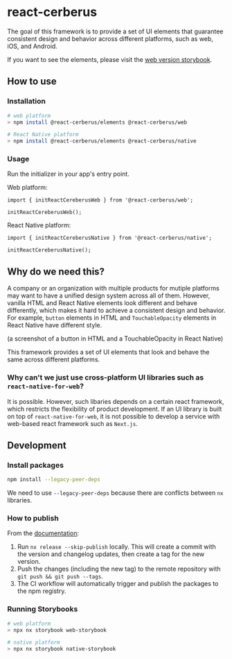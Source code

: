 # react-cerberus

The goal of this framework is to provide a set of UI elements that guarantee consistent design and behavior across different platforms, such as web, iOS, and Android.

If you want to see the elements, please visit the [web version storybook](https://670a53d50ce49e1b54c401ce-aweioqzvqw.chromatic.com/).

## How to use

### Installation

```bash
# web platform
> npm install @react-cerberus/elements @react-cerberus/web

# React Native platform
> npm install @react-cerberus/elements @react-cerberus/native
```

### Usage

Run the initializer in your app's entry point.

Web platform:

```tsx
import { initReactCereberusWeb } from '@react-cerberus/web';

initReactCereberusWeb();
```

React Native platform:

```tsx
import { initReactCereberusNative } from '@react-cerberus/native';

initReactCereberusNative();
```

## Why do we need this?

A company or an organization with multiple products for mutiple platforms may want to have a unified design system across all of them.
However, vanilla HTML and React Native elements look different and behave differently, which makes it hard to achieve a consistent design and behavior.
For example, `button` elements in HTML and `TouchableOpacity` elements in React Native have different style.

(a screenshot of a button in HTML and a TouchableOpacity in React Native)

This framework provides a set of UI elements that look and behave the same across different platforms.

### Why can't we just use cross-platform UI libraries such as `react-native-for-web`?

It is possible. However, such libaries depends on a certain react framework, which restricts the flexibility of product development.
If an UI library is built on top of `react-native-for-web`, it is not possible to develop a service with web-based react framework such as `Next.js`.

## Development

### Install packages

```bash
npm install --legacy-peer-deps
```

We need to use `--legacy-peer-deps` because there are conflicts between `nx` libraries.

### How to publish

From the [documentation](https://nx.dev/recipes/nx-release/publish-in-ci-cd):

1. Run `nx release --skip-publish` locally. This will create a commit with the version and changelog updates, then create a tag for the new version.
2. Push the changes (including the new tag) to the remote repository with `git push && git push --tags`.
3. The CI workflow will automatically trigger and publish the packages to the npm registry.

### Running Storybooks

```bash
# web platform
> npx nx storybook web-storybook

# native platform
> npx nx storybook native-storybook
```
